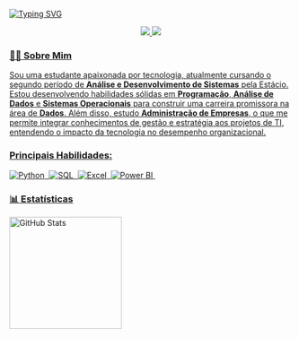 [![Typing SVG](https://readme-typing-svg.herokuapp.com/?color=6c757d&size=35&center=true&vCenter=true&width=1000&lines=OLÁ,+MEU+NOME+É+Amanda;Tenho+31+anos;Sou+de+Campina+Grande,+PB;Estou+focada+em+Análise+de+Dados;Seja+Bem-vindo!+:%29)](https://git.io/typing-svg)

<div align="center">  
<a href="https://www.linkedin.com/in/amanda-costa-440494105/" target="_blank"><img src="https://img.shields.io/badge/-LinkedIn-%230077B5?style=for-the-badge&logo=linkedin&logoColor=white"</a>
<a href="mailto:amanda.oliveirafc@gmail.com" target="_blank"><img src="https://img.shields.io/badge/-Email-%23333?style=for-the-badge&logo=gmail&logoColor=white"</a>
</div>

### 👩‍💻 Sobre Mim

  Sou uma estudante apaixonada por tecnologia, atualmente cursando o segundo período de **Análise e Desenvolvimento de Sistemas** pela Estácio.
  Estou desenvolvendo habilidades sólidas em **Programação**, **Análise de Dados** e **Sistemas Operacionais** para construir uma carreira promissora na área de **Dados**.
  Além disso, estudo **Administração de Empresas**, o que me permite integrar conhecimentos de gestão e estratégia aos projetos de TI, entendendo o impacto da tecnologia no desempenho organizacional.

### Principais Habilidades:
![Python](https://img.shields.io/badge/-Python-2f2f2f?style=for-the-badge&logo=python&labelColor=2f2f2f)&nbsp;
![SQL](https://img.shields.io/badge/-SQL-2f2f2f?style=for-the-badge&logo=MySQL&labelColor=2f2f2f)&nbsp;
![Excel](https://img.shields.io/badge/-Excel-2f2f2f?style=for-the-badge&logo=microsoft-excel&labelColor=2f2f2f)&nbsp;
![Power BI](https://img.shields.io/badge/-Power%20BI-2f2f2f?style=for-the-badge&logo=power-bi&labelColor=2f2f2f)&nbsp;

### 📊 Estatísticas

<p>
  <img 
    align="left" 
    alt="GitHub Stats" 
    height="200" 
    style="padding-right: 10px;" 
    src="https://github-readme-stats.vercel.app/api?username=amandaofcosta&show_icons=true&theme=graywhite&include_all_commits=true&locale=pt-br" 
  />
